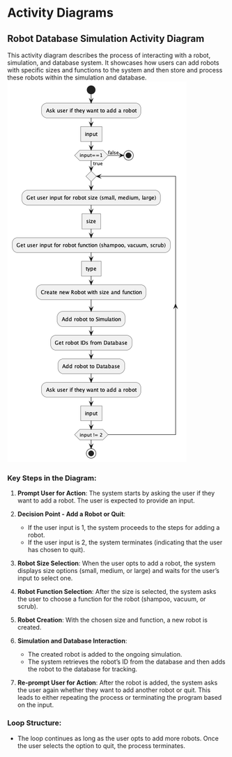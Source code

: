 # Activity Diagrams

## Robot Database Simulation Activity Diagram
This activity diagram describes the process of interacting with a robot, simulation, and database system. It showcases how users can add robots with specific sizes and functions to the system and then store and process these robots within the simulation and database.
![Robot Database Simulation Activity Diagram](./Robot_Simulation_Database_Activity_Diagram.png)

### Key Steps in the Diagram:
1. **Prompt User for Action**: The system starts by asking the user if they want to add a robot. The user is expected to provide an input.
   
2. **Decision Point - Add a Robot or Quit**: 
   - If the user input is 1, the system proceeds to the steps for adding a robot.
   - If the user input is 2, the system terminates (indicating that the user has chosen to quit).

3. **Robot Size Selection**: When the user opts to add a robot, the system displays size options (small, medium, or large) and waits for the user’s input to select one.

4. **Robot Function Selection**: After the size is selected, the system asks the user to choose a function for the robot (shampoo, vacuum, or scrub).

5. **Robot Creation**: With the chosen size and function, a new robot is created.

6. **Simulation and Database Interaction**:
   - The created robot is added to the ongoing simulation.
   - The system retrieves the robot’s ID from the database and then adds the robot to the database for tracking.

7. **Re-prompt User for Action**: After the robot is added, the system asks the user again whether they want to add another robot or quit. This leads to either repeating the process or terminating the program based on the input.

### Loop Structure:
- The loop continues as long as the user opts to add more robots. Once the user selects the option to quit, the process terminates.

